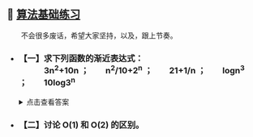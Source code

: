 ## 💬 [算法基础练习](#welcome)

&emsp;&emsp;不会很多废话，希望大家坚持，以及，跟上节奏。

+ ### **【一】求下列函数的渐近表达式：**<br>&emsp;&emsp;&emsp;3n<sup>2</sup>+10n ；&emsp;&emsp;n<sup>2</sup>/10+2<sup>n</sup> ；&emsp;&emsp;21+1/n ；&emsp;&emsp;logn<sup>3</sup> ；&emsp;&emsp;10log3<sup>n</sup>

    <details>
        <summary>点击查看答案</summary>
        &emsp;&emsp;这儿显示答案
    </details>

+ ### **【二】讨论 O(1) 和 O(2) 的区别。**